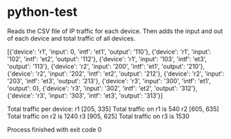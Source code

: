 # python-test

Reads the CSV file of IP traffic for each device. Then adds the input and out of each device and total traffic of all devices. 

[{'device': 'r1', 'input': 0, 'intf': 'et1', 'output': '110'},
 {'device': 'r1', 'input': '102', 'intf': 'et2', 'output': '112'},
 {'device': 'r1', 'input': '103', 'intf': 'et3', 'output': '113'},
 {'device': 'r2', 'input': '200', 'intf': 'et1', 'output': '210'},
 {'device': 'r2', 'input': '202', 'intf': 'et2', 'output': '212'},
 {'device': 'r2', 'input': '203', 'intf': 'et3', 'output': '213'},
 {'device': 'r3', 'input': '300', 'intf': 'et1', 'output': 0},
 {'device': 'r3', 'input': '302', 'intf': 'et2', 'output': '312'},
 {'device': 'r3', 'input': '303', 'intf': 'et3', 'output': '313'}]

 Total traffic per device:
r1 [205, 335]
Total traffic on r1 is 540
r2 [605, 635]
Total traffic on r2 is 1240
r3 [905, 625]
Total traffic on r3 is 1530

Process finished with exit code 0
